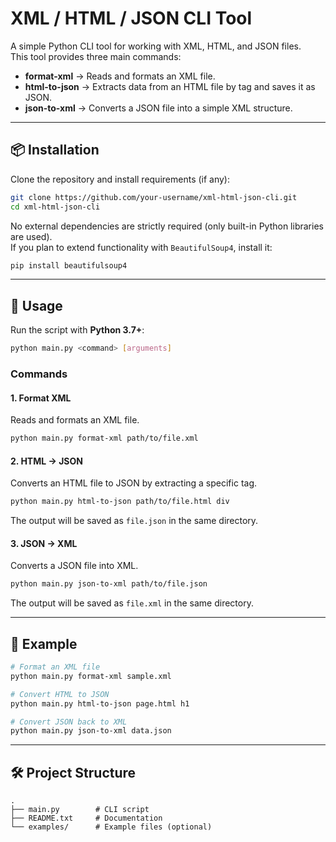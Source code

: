 # XML / HTML / JSON CLI Tool

A simple Python CLI tool for working with XML, HTML, and JSON files.  
This tool provides three main commands:

- **format-xml** → Reads and formats an XML file.  
- **html-to-json** → Extracts data from an HTML file by tag and saves it as JSON.  
- **json-to-xml** → Converts a JSON file into a simple XML structure.  

---

## 📦 Installation

Clone the repository and install requirements (if any):

```bash
git clone https://github.com/your-username/xml-html-json-cli.git
cd xml-html-json-cli
```

No external dependencies are strictly required (only built-in Python libraries are used).  
If you plan to extend functionality with `BeautifulSoup4`, install it:

```bash
pip install beautifulsoup4
```

---

## 🚀 Usage

Run the script with **Python 3.7+**:

```bash
python main.py <command> [arguments]
```

### Commands

#### 1. Format XML

Reads and formats an XML file.

```bash
python main.py format-xml path/to/file.xml
```

#### 2. HTML → JSON

Converts an HTML file to JSON by extracting a specific tag.

```bash
python main.py html-to-json path/to/file.html div
```

The output will be saved as `file.json` in the same directory.

#### 3. JSON → XML

Converts a JSON file into XML.

```bash
python main.py json-to-xml path/to/file.json
```

The output will be saved as `file.xml` in the same directory.

---

## 📂 Example

```bash
# Format an XML file
python main.py format-xml sample.xml

# Convert HTML to JSON
python main.py html-to-json page.html h1

# Convert JSON back to XML
python main.py json-to-xml data.json
```

---

## 🛠 Project Structure

```
.
├── main.py        # CLI script
├── README.txt     # Documentation
└── examples/      # Example files (optional)
```

